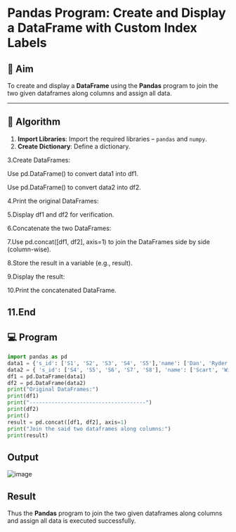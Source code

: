 # Pandas Program: Create and Display a DataFrame with Custom Index Labels

## 🎯 Aim

To create and display a **DataFrame** using the **Pandas** program to join the two given dataframes along columns and assign all data.

---

## 🧠 Algorithm

1. **Import Libraries**: Import the required libraries – `pandas` and `numpy`.
2. **Create Dictionary**: Define a dictionary.

3.Create DataFrames:

Use pd.DataFrame() to convert data1 into df1.

Use pd.DataFrame() to convert data2 into df2.

4.Print the original DataFrames:

5.Display df1 and df2 for verification.

6.Concatenate the two DataFrames:

7.Use pd.concat([df1, df2], axis=1) to join the DataFrames side by side (column-wise).

8.Store the result in a variable (e.g., result).

9.Display the result:

10.Print the concatenated DataFrame.

11.End
---

## 💻 Program
``` python
import pandas as pd
data1 = {'s_id': ['S1', 'S2', 'S3', 'S4', 'S5'],'name': ['Dan', 'Ryder', 'Bryce', 'Bernal', 'Kwame'], 'marks': [200, 210, 190, 222, 199]}
data2 = { 's_id': ['S4', 'S5', 'S6', 'S7', 'S8'], 'name': ['Scart', 'Willy', 'Dani', 'Kaise', 'Madeeha'], 'marks': [201, 200, 198, 219, 201]}
df1 = pd.DataFrame(data1)
df2 = pd.DataFrame(data2)
print("Original DataFrames:")
print(df1)
print("-------------------------------------")
print(df2)
print()
result = pd.concat([df1, df2], axis=1)
print("Join the said two dataframes along columns:")
print(result)
```
## Output
![image](https://github.com/user-attachments/assets/969e348d-b477-480c-9f9e-d8f9bcede795)

## Result
Thus the **Pandas** program to join the two given dataframes along columns and assign all data is executed successfully.
